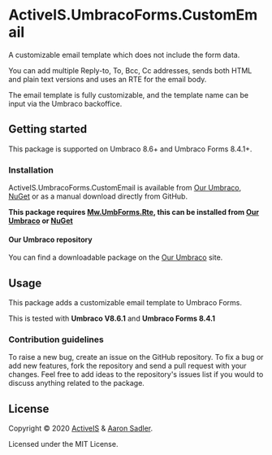 # ActiveIS.UmbracoForms.CustomEmail

A customizable email template which does not include the form data.

You can add multiple Reply-to, To, Bcc, Cc addresses, sends both HTML and plain text versions and uses an RTE for the email body.

The email template is fully customizable, and the template name can be input via the Umbraco backoffice.

## Getting started

This package is supported on Umbraco 8.6+ and Umbraco Forms 8.4.1+.

### Installation

ActiveIS.UmbracoForms.CustomEmail is available from [Our Umbraco](https://our.umbraco.com/packages/website-utilities/activeisumbracoformscustomemail/), [NuGet](https://www.nuget.org/packages/ActiveIS.UmbracoForms.CustomEmail) or as a manual download directly from GitHub.

**This package requires [Mw.UmbForms.Rte](https://github.com/Matthew-Wise/umbraco-forms-rte), this can be installed from [Our Umbraco](https://our.umbraco.com/packages/backoffice-extensions/umbraco-forms-rich-text/) or [NuGet](https://www.nuget.org/packages/Mw.UmbracoForms.Rte/)**

#### Our Umbraco repository
You can find a downloadable package on the [Our Umbraco](https://our.umbraco.com/packages/website-utilities/activeisumbracoformscustomemail/) site.

## Usage

This package adds a customizable email template to Umbraco Forms.

This is tested with **Umbraco V8.6.1** and **Umbraco Forms 8.4.1**

### Contribution guidelines

To raise a new bug, create an issue on the GitHub repository. To fix a bug or add new features, fork the repository and send a pull request with your changes. Feel free to add ideas to the repository's issues list if you would to discuss anything related to the package.

## License

Copyright &copy; 2020 [ActiveIS](https://activeis.net) & [Aaron Sadler](https://aaronsadler.uk).

Licensed under the MIT License.
